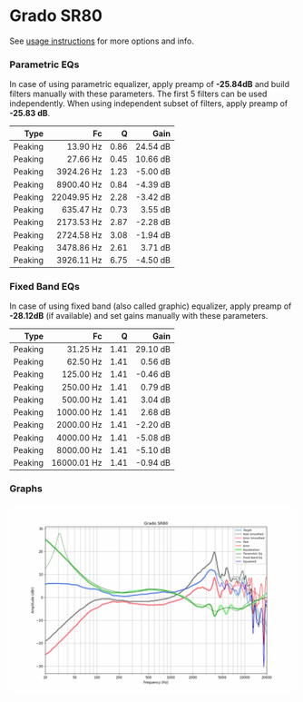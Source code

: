 # Grado SR80
See [usage instructions](https://github.com/jaakkopasanen/AutoEq#usage) for more options and info.

### Parametric EQs
In case of using parametric equalizer, apply preamp of **-25.84dB** and build filters manually
with these parameters. The first 5 filters can be used independently.
When using independent subset of filters, apply preamp of **-25.83 dB**.

| Type    | Fc          |    Q | Gain     |
|--------:|------------:|-----:|---------:|
| Peaking | 13.90 Hz    | 0.86 | 24.54 dB |
| Peaking | 27.66 Hz    | 0.45 | 10.66 dB |
| Peaking | 3924.26 Hz  | 1.23 | -5.00 dB |
| Peaking | 8900.40 Hz  | 0.84 | -4.39 dB |
| Peaking | 22049.95 Hz | 2.28 | -3.42 dB |
| Peaking | 635.47 Hz   | 0.73 | 3.55 dB  |
| Peaking | 2173.53 Hz  | 2.87 | -2.28 dB |
| Peaking | 2724.58 Hz  | 3.08 | -1.94 dB |
| Peaking | 3478.86 Hz  | 2.61 | 3.71 dB  |
| Peaking | 3926.11 Hz  | 6.75 | -4.50 dB |

### Fixed Band EQs
In case of using fixed band (also called graphic) equalizer, apply preamp of **-28.12dB**
(if available) and set gains manually with these parameters.

| Type    | Fc          |    Q | Gain     |
|--------:|------------:|-----:|---------:|
| Peaking | 31.25 Hz    | 1.41 | 29.10 dB |
| Peaking | 62.50 Hz    | 1.41 | 0.56 dB  |
| Peaking | 125.00 Hz   | 1.41 | -0.46 dB |
| Peaking | 250.00 Hz   | 1.41 | 0.79 dB  |
| Peaking | 500.00 Hz   | 1.41 | 3.04 dB  |
| Peaking | 1000.00 Hz  | 1.41 | 2.68 dB  |
| Peaking | 2000.00 Hz  | 1.41 | -2.20 dB |
| Peaking | 4000.00 Hz  | 1.41 | -5.08 dB |
| Peaking | 8000.00 Hz  | 1.41 | -5.10 dB |
| Peaking | 16000.01 Hz | 1.41 | -0.94 dB |

### Graphs
![](./Grado%20SR80.png)